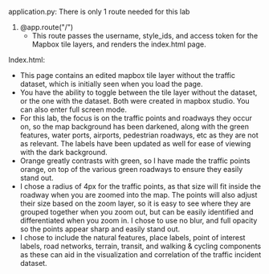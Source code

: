 application.py:
There is only 1 route needed for this lab

1. @app.route("/") 
	- This route passes the username, style_ids, and access token for the Mapbox tile layers, and renders the index.html page.
	

Index.html:
- This page contains an edited mapbox tile layer without the traffic dataset, which is initially seen when you load the page. 
- You have the ability to toggle between the tile layer without the dataset, or the one with the dataset. Both were created in mapbox studio. You can also enter full screen mode. 
- For this lab, the focus is on the traffic points and roadways they occur on, so the map background has been darkened, along with the green features, water ports, airports, pedestrian roadways, etc as they are not as relevant. The labels have been updated as well for ease of viewing with the dark background.
- Orange greatly contrasts with green, so I have made the traffic points orange, on top of the various green roadways to ensure they easily stand out.
- I chose a radius of 4px for the traffic points, as that size will fit inside the roadway when you are zoomed into the map. The points will also adjust their size based on the zoom layer, so it is easy to see where they are grouped together when you zoom out, but can be easily identified and differentiated when you zoom in. I chose to use no blur, and full opacity so the points appear sharp and easily stand out.
- I chose to include the natural features, place labels, point of interest labels, road networks, terrain, transit, and walking & cycling components as these can aid in the visualization and correlation of the traffic incident dataset. 
